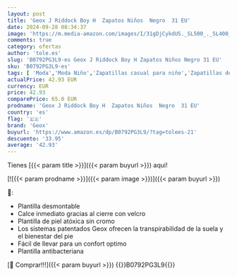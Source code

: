 ```yaml
---
layout: post
title: 'Geox J Riddock Boy H  Zapatos Niños  Negro  31 EU'
date: 2024-09-28 08:34:37
image: 'https://m.media-amazon.com/images/I/31gDjCykdUS._SL500_._SL400_.jpg'
comments: true
category: ofertas
author: 'tole.es'
slug: 'B0792PG3L9-es Geox J Riddock Boy H Zapatos Niños Negro 31 EU'
sku: 'B0792PG3L9-es'
tags: [ 'Moda','Moda Niño','Zapatillas casual para niño','Zapatillas deportivas y de moda para niños','Zapatos de niño','geox','zapatos','🇪🇸', ]
actualPrice: 42.93 EUR
currency: EUR
price: 42.93
comparePrice: 65.0 EUR
prodname: 'Geox J Riddock Boy H  Zapatos Niños  Negro  31 EU'
country: 'es'
flag: '🇪🇸'
brand: 'Geox'
buyurl: 'https://www.amazon.es/dp/B0792PG3L9/?tag=tolees-21'
descuento: '33.95'
average: '42.93'
---
```


Tienes [{{< param title >}}]({{< param buyurl >}}) aqui!

[![{{< param prodname >}}]({{< param image >}})]({{< param buyurl >}})

🔎:

- Plantilla desmontable
- Calce inmediato gracias al cierre con velcro
- Plantilla de piel atóxica sin cromo
- Los sistemas patentados Geox ofrecen la transpirabilidad de la suela y el bienestar del pie
- Fácil de llevar para un confort optimo
- Plantilla antibacteriana

[🛒 Comprar!!!]({{< param buyurl >}})
{{<world>}}B0792PG3L9{{</world>}}
